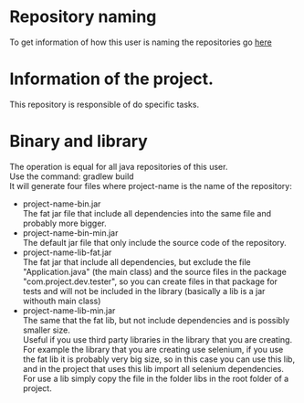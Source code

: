 # Repository naming
To get information of how this user is naming the repositories go [here](https://github.com/DysonParra#repository-naming)

# Information of the project.
This repository is responsible of do specific tasks.

# Binary and library
The operation is equal for all java repositories of this user.  
Use the command: gradlew build  
It will generate four files where project-name is the name of the repository:
- project-name-bin.jar  
  The fat jar file that include all dependencies into the same file and probably more bigger.
- project-name-bin-min.jar  
  The default jar file that only include the source code of the repository.
- project-name-lib-fat.jar  
  The fat jar that include all dependencies, but exclude the file "Application.java" (the main class) and the source files in the package "com.project.dev.tester", so you can create files in that package for tests and will not be included in the library (basically a lib is a jar withouth main class)
- project-name-lib-min.jar  
The same that the fat lib, but not include dependencies and is possibly smaller size.  
Useful if you use third party libraries in the library that you are creating. For example the library that you are creating use selenium, if you use the fat lib it is probably very big size, so in this case you can use this lib, and in the project that uses this lib import all selenium dependencies.
For use a lib simply copy the file in the folder libs in the root folder of a project.  
